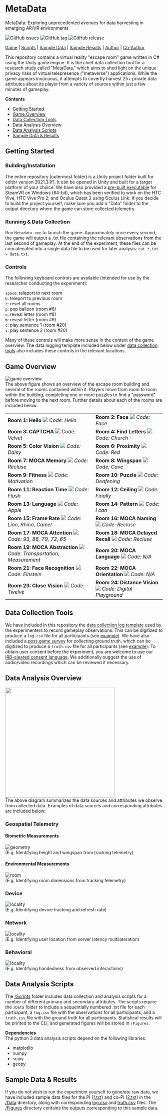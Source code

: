 # MetaData
MetaData: Exploring unprecedented avenues for data harvesting in emerging AR/VR environments

[![GitHub issues](https://img.shields.io/github/issues/vcninc/metadata)](https://github.com/vcninc/metadata/issues)
[![GitHub tag](https://img.shields.io/github/tag/vcninc/metadata.svg)](https://github.com/vcninc/metadata/tags)
[![GitHub release](https://img.shields.io/github/release/vcninc/metadata.svg)](https://github.com/vcninc/metadata/releases)

[Game](https://github.com/VCNinc/MetaData/releases) |
[Scripts](https://github.com/VCNinc/MetaData/tree/main/Scripts) |
[Sample Data](https://github.com/VCNinc/MetaData/tree/main/Data) |
[Sample Results](https://github.com/VCNinc/MetaData/tree/main/Figures) |
[Author](https://github.com/VCNinc) |
[Co-Author](https://github.com/gonzalo-munillag)

This repository contains a virtual reality "escape room" game written in C# using the Unity game engine. It is the chief data collection tool for a research study called "MetaData," which aims to shed light on the unique privacy risks of virtual telepresence ("metaverse") applications. While the game appears innocuous, it attempts to covertly harvest 25+ private data attributes about its player from a variety of sources within just a few minutes of gameplay.

__Contents__
- [Getting Started](#getting-started)
- [Game Overview](#game-overview)
- [Data Collection Tools](#data-collection-tools)
- [Data Analysis Overview](#data-analysis-overview)
- [Data Analysis Scripts](#data-analysis-scripts)
- [Sample Data & Results](#sample-data--results)

## Getting Started
### Building/Installation
The entire repository (outermost folder) is a Unity project folder built for editor version 2021.3.1f1. It can be opened in Unity and built for a target platform of your choice. We have also provided a [pre-built executable](https://github.com/VCNinc/MetaData/releases) for SteamVR on Windows (64-bit), which has been verified to work on the HTC Vive, HTC Vive Pro 2, and Oculus Quest 2 using Oculus Link. If you decide to build the project yourself, make sure you add a "Data" folder to the output directory where the game can store collected telemetry.

### Running & Data Collection
Run `Metadata.exe` to launch the game. Approximately once every second, the game will output a .txt file containing the relevant observations from the last second of gameplay. At the end of the experiment, these files can be concatenated into a single data file to be used for later analysis: `cat *.txt > data.txt`.

### Controls
The following keyboard controls are available (intended for use by the researcher conducting the experiment):

`space`: teleport to next room<br>
`b`: teleport to previous room<br>
`r`: reset all rooms<br>
`p`: pop balloon (room #6)<br>
`u`: reveal letter (room #8)<br>
`m`: reveal letter (room #9)<br>
`c`: play sentence 1 (room #20)<br>
`v`: play sentence 2 (room #20)<br>

Many of these controls will make more sense in the context of the game overview. The data logging template included below under [data collection tools](#data-collection-tools) also includes these controls in the relevant locations.

## Game Overview
![game overview](Images/all-label.png)<br>
The above figure shows an overview of the escape room building and several of the rooms contained within it. Players move from room to room within the building, completing one or more puzzles to find a "password" before moving to the next room. Further details about each of the rooms are included below.

<table>
  <tr>
    <td>
      <b>Room 1: Hello</b>
      <img src="Images/image10.png" />
      <i>Code: Hello</i>
    </td>
    <td>
      <b>Room 2: Face</b>
      <img src="Images/image6.png" />
      <i>Code: Face</i>
    </td>
  </tr>
  <tr>
    <td>
      <b>Room 3: CAPTCHA</b>
      <img src="Images/image11.png" />
      <i>Code: Velvet</i>
    </td>
    <td>
      <b>Room 4: Find Letters</b>
      <img src="Images/image7.png" />
      <i>Code: Church</i>
    </td>
  </tr>
  <tr>
    <td>
      <b>Room 5: Color Vision</b>
      <img src="Images/image8.png" />
      <i>Code: Daisy</i>
    </td>
    <td>
      <b>Room 6: Proximity</b>
      <img src="Images/image14.png" />
      <i>Code: Red</i>
    </td>
  </tr>
  <tr>
    <td>
      <b>Room 7: MOCA Memory</b>
      <img src="Images/image15.png" />
      <i>Code: Recluse</i>
    </td>
    <td>
      <b>Room 8: Wingspan</b>
      <img src="Images/image3.png" />
      <i>Code: Cave</i>
    </td>
  </tr>
  <tr>
    <td>
      <b>Room 9: Fitness</b>
      <img src="Images/fitness.png" />
      <i>Code: Motivation</i>
    </td>
    <td>
      <b>Room 10: Puzzle</b>
      <img src="Images/image5.png" />
      <i>Code: Deafening</i>
    </td>
  </tr>
  <tr>
    <td>
      <b>Room 11: Reaction Time</b>
      <img src="Images/reaction.png" />
      <i>Code: Flash</i>
    </td>
    <td>
      <b>Room 12: Ceiling</b>
      <img src="Images/image1.png" />
      <i>Code: Finally</i>
    </td>
  </tr>
  <tr>
    <td>
      <b>Room 13: Language</b>
      <img src="Images/language.png" />
      <i>Code: Apple</i>
    </td>
    <td>
      <b>Room 14: Pattern</b>
      <img src="Images/image18.png" />
      <i>Code: I can</i>
    </td>
  </tr>
  <tr>
    <td>
      <b>Room 15: Frame Rate</b>
      <img src="Images/image19.png" />
      <i>Code: Lion, Rhino, Camel</i>
    </td>
    <td>
      <b>Room 16: MOCA Naming</b>
      <img src="Images/image2.png" />
      <i>Code: Recluse</i>
    </td>
  </tr>
  <tr>
    <td>
      <b>Room 17: MOCA Attention</b>
      <img src="Images/image17.png" />
      <i>Code: 93, 86, 79, 72, 65</i>
    </td>
    <td>
      <b>Room 18: MOCA Delayed Recall</b>
      <img src="Images/image15.png" />
      <i>Code: Recluse</i>
    </td>
  </tr>
  <tr>
    <td>
      <b>Room 19: MOCA Abstraction</b>
      <img src="Images/image16.png" />
      <i>Code: Transportation, Measurement</i>
    </td>
    <td>
      <b>Room 20: MOCA Language</b>
      <img src="Images/image4.png" />
      <i>Code: N/A</i>
    </td>
  </tr>
  <tr>
    <td>
      <b>Room 21: Face Recognition</b>
      <img src="Images/image4.png" />
      <i>Code: Einstein</i>
    </td>
    <td>
      <b>Room 22: MOCA Orientation</b>
      <img src="Images/image13.png" />
      <i>Code: N/A</i>
    </td>
  </tr>
  <tr>
    <td>
      <b>Room 23: Close Vision</b>
      <img src="Images/image9.png" />
      <i>Code: Twelve</i>
    </td>
    <td>
      <b>Room 24: Distance Vision</b>
      <img src="Images/distance.png" />
      <i>Code: Digital Playground</i>
    </td>
  </tr>
</table>

## Data Collection Tools
We have included in this repository the [data collection log template](https://github.com/VCNinc/MetaData/blob/main/Docs/Metadata_Log.pdf) used by the experimenters to record gameplay observations. This can be digitized to produce a `log.csv` file for all participants (see [example](https://github.com/VCNinc/MetaData/blob/main/Data/log.csv)). We have also included a [post-game survey](https://github.com/VCNinc/MetaData/blob/main/Docs/Metadata_Survey.pdf) for collecting ground truth, which can be digitized to produce a `truth.csv` file for all participants (see [example](https://github.com/VCNinc/MetaData/blob/main/Data/truth.csv)). To obtain user consent before the experiment, you are welcome to use our [IRB-cleared consent language](https://github.com/VCNinc/MetaData/blob/main/Docs/Metadata_Consent.pdf). We additionally suggest the use of audio/video recordings which can be reviewed if necessary.

## Data Analysis Overview
<img src="Images/method.png" width="350px" /><br />
The above diagram summarizes the data sources and attributes we observe from collected data. Examples of data sources and corresponding attributes are included below:

### Geospatial Telemetry
#### Biometric Measurements
![geometry](Images/geometry.png)<br>
(E.g. Identifying height and wingspan from tracking telemetry)

#### Environmental Measurements
![room](Images/room.png)<br>
(E.g. Identifying room dimensions from tracking telemetry)

### Device
![locality](Images/device-hist.png)<br>
(E.g. Identifying device tracking and refresh rate)

### Network
![locality](Images/locality.png)<br>
(E.g. Identifying user location from server latency multilateration)

### Behavioral
![locality](Images/handedness.png)<br>
(E.g. Identifying handedness from observed interactions)

## Data Analysis Scripts
The [/Scripts](https://github.com/VCNinc/MetaData/tree/main/Scripts) folder includes data collection and analysis scripts for a number of different primary and secondary attributes. The scripts require the `/Data` folder to include a sequentially numbered .txt file for each participant, a `log.csv` file with the observations for all participants, and a `truth.csv` file with the ground truth for all participants. Statistical results will be printed to the CLI, and generated figures will be stored in `/Figures`.

**Dependencies**<br>
The python 3 data analysis scripts depend on the following libraries:
- matplotlib
- numpy
- scipy
- geopy

## Sample Data & Results
If you do not wish to run the experiment yourself to generate raw data, we have included sample data files for the PI ([1.txt](https://github.com/VCNinc/MetaData/blob/main/Data/1.txt)) and co-PI ([2.txt](https://github.com/VCNinc/MetaData/blob/main/Data/2.txt)) in the [/Data](https://github.com/VCNinc/MetaData/tree/main/Data) directory, along with corresponding [log.csv](https://github.com/VCNinc/MetaData/blob/main/Data/log.csv) and [truth.csv](https://github.com/VCNinc/MetaData/blob/main/Data/truth.csv) files. The [/Figures](https://github.com/VCNinc/MetaData/tree/main/Figures) directory contains the outputs corresponding to this sample data.

